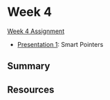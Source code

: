 # Week 4
[Week 4 Assignment](week4.pdf)

- [Presentation 1](presentation-1.pdf): Smart Pointers 

## Summary


## Resources

